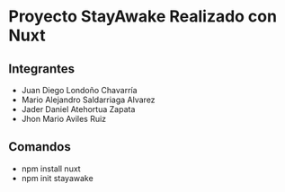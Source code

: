 # Proyecto StayAwake Realizado con Nuxt

## Integrantes
- Juan Diego Londoño Chavarría
- Mario Alejandro Saldarriaga Alvarez
- Jader Daniel Atehortua Zapata
- Jhon Mario Aviles Ruiz

## Comandos
- npm install nuxt
- npm init stayawake 